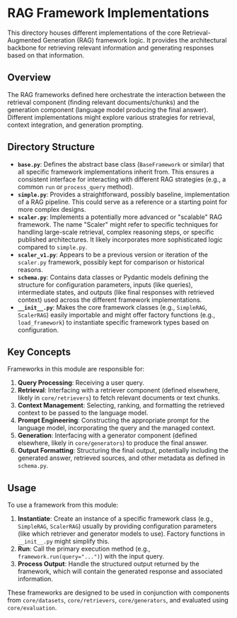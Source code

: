 # RAG Framework Implementations

This directory houses different implementations of the core Retrieval-Augmented Generation (RAG) framework logic. It provides the architectural backbone for retrieving relevant information and generating responses based on that information.

## Overview

The RAG frameworks defined here orchestrate the interaction between the retrieval component (finding relevant documents/chunks) and the generation component (language model producing the final answer). Different implementations might explore various strategies for retrieval, context integration, and generation prompting.

## Directory Structure

-   **`base.py`**: Defines the abstract base class (`BaseFramework` or similar) that all specific framework implementations inherit from. This ensures a consistent interface for interacting with different RAG strategies (e.g., a common `run` or `process_query` method).
-   **`simple.py`**: Provides a straightforward, possibly baseline, implementation of a RAG pipeline. This could serve as a reference or a starting point for more complex designs.
-   **`scaler.py`**: Implements a potentially more advanced or "scalable" RAG framework. The name "Scaler" might refer to specific techniques for handling large-scale retrieval, complex reasoning steps, or specific published architectures. It likely incorporates more sophisticated logic compared to `simple.py`.
-   **`scaler_v1.py`**: Appears to be a previous version or iteration of the `scaler.py` framework, possibly kept for comparison or historical reasons.
-   **`schema.py`**: Contains data classes or Pydantic models defining the structure for configuration parameters, inputs (like queries), intermediate states, and outputs (like final responses with retrieved context) used across the different framework implementations.
-   **`__init__.py`**: Makes the core framework classes (e.g., `SimpleRAG`, `ScalerRAG`) easily importable and might offer factory functions (e.g., `load_framework`) to instantiate specific framework types based on configuration.

## Key Concepts

Frameworks in this module are responsible for:

1.  **Query Processing**: Receiving a user query.
2.  **Retrieval**: Interfacing with a retriever component (defined elsewhere, likely in `core/retrievers`) to fetch relevant documents or text chunks.
3.  **Context Management**: Selecting, ranking, and formatting the retrieved context to be passed to the language model.
4.  **Prompt Engineering**: Constructing the appropriate prompt for the language model, incorporating the query and the managed context.
5.  **Generation**: Interfacing with a generator component (defined elsewhere, likely in `core/generators`) to produce the final answer.
6.  **Output Formatting**: Structuring the final output, potentially including the generated answer, retrieved sources, and other metadata as defined in `schema.py`.

## Usage

To use a framework from this module:

1.  **Instantiate**: Create an instance of a specific framework class (e.g., `SimpleRAG`, `ScalerRAG`) usually by providing configuration parameters (like which retriever and generator models to use). Factory functions in `__init__.py` might simplify this.
2.  **Run**: Call the primary execution method (e.g., `framework.run(query="...")`) with the input query.
3.  **Process Output**: Handle the structured output returned by the framework, which will contain the generated response and associated information.

These frameworks are designed to be used in conjunction with components from `core/datasets`, `core/retrievers`, `core/generators`, and evaluated using `core/evaluation`.
